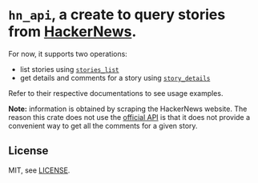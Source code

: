 # `hn_api`, a create to query stories from [HackerNews](https://news.ycombinator.com/).

For now, it supports two operations:

- list stories using [`stories_list`](https://docs.rs/hn_api/latest/hn_api/fn.stories_list.html)
- get details and comments for a story using [`story_details`](https://docs.rs/hn_api/latest/hn_api/fn.story_details.html)

Refer to their respective documentations to see usage examples.

**Note:** information is obtained by scraping the HackerNews website. The reason this crate does not use the [official API](https://github.com/HackerNews/API) is that it does not provide a convenient way to get all the comments for a given story.

## License

MIT, see [LICENSE](https://github.com/scastiel/hn/blob/main/api/LICENSE).
